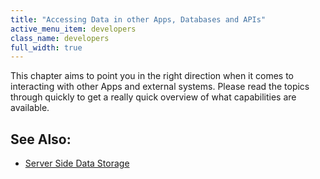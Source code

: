 ```yaml
---
title: "Accessing Data in other Apps, Databases and APIs"
active_menu_item: developers
class_name: developers
full_width: true
---
```



This chapter aims to point you in the right direction when it comes to interacting with other Apps and external systems. Please read the topics through quickly to get a really quick overview of what capabilities are available.

## See Also:

 - [Server Side Data Storage](../../../data-storage/server-side-data-storage/index.htm)


